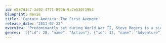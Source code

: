 ```yaml
---
id: e857d1c7-3d92-4771-8996-9a7e530f1954
blueprint: movie
title: 'Captain America: The First Avenger'
release_date: '2011-07-22'
overview: "Predominantly set during World War II, Steve Rogers is a sickly man from Brooklyn who's transformed into super-soldier Captain America to aid in the war effort. Rogers must stop the Red Skull – Adolf Hitler's ruthless head of weaponry, and the leader of an organization that intends to use a mysterious device of untold powers for world domination."
genres: '[{"id": 28, "name": "Action"}, {"id": 12, "name": "Adventure"}, {"id": 878, "name": "Science Fiction"}]'
---
```


